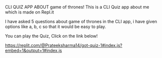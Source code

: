 CLI QUIZ APP ABOUT game of thrones! This is a CLI Quiz app about me which is made on Repl.it

I have asked 5 questions about game of thrones in the CLI app, i have given options like a, b, c so that it would be easy to play.

You can play the Quiz, Click on the link below!

https://replit.com/@Prateeksharma14/got-quiz-1#index.js?embed=1&output=1#index.js

